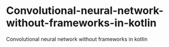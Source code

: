 # Convolutional-neural-network-without-frameworks-in-kotlin
Convolutional neural network without frameworks in kotlin
